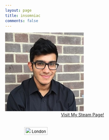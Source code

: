 ```yaml
---
layout: page
title: insomniac
comments: false
---
```

<img src="avatar.jpg">
<br>
<center><a href="http://steamcommunity.com/id/ronznam">Visit My Steam Page!</a></center>
<br>
<div style="margin: 15px 0px 0px; display: inline-block; text-align: center; width: 200px;"><div style="display: inline-block; padding: 2px 4px; margin: 0px 0px 5px; border: 1px solid rgb(204, 204, 204); text-align: center; background-color: transparent;"><a href="http://localtimes.info/Europe/United_Kingdom/London/" style="text-decoration: none; font-size: 13px; color: rgb(0, 0, 0);"><img src="http://localtimes.info/images/countries/gb.png"="" border=0="" style="border:0;margin:0;padding:0"=""> London</a></div><script type="text/javascript" src="http://localtimes.info/clock.php?continent=Europe&country=United Kingdom&city=London&cp1_Hex=000000&cp2_Hex=FFFFFF&cp3_Hex=000000&fwdt=200&ham=0&hbg=1&hfg=0&sid=0&mon=0&wek=0&wkf=0&sep=0&widget_number=1000"></script></div>